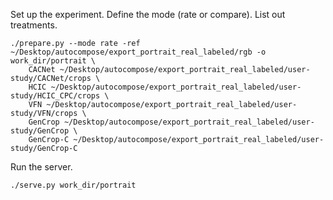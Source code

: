 
Set up the experiment. Define the mode (rate or compare). List out treatments.

```
./prepare.py --mode rate -ref ~/Desktop/autocompose/export_portrait_real_labeled/rgb -o work_dir/portrait \
    CACNet ~/Desktop/autocompose/export_portrait_real_labeled/user-study/CACNet/crops \
    HCIC ~/Desktop/autocompose/export_portrait_real_labeled/user-study/HCIC_CPC/crops \
    VFN ~/Desktop/autocompose/export_portrait_real_labeled/user-study/VFN/crops \
    GenCrop ~/Desktop/autocompose/export_portrait_real_labeled/user-study/GenCrop \
    GenCrop-C ~/Desktop/autocompose/export_portrait_real_labeled/user-study/GenCrop-C
```

Run the server.

```
./serve.py work_dir/portrait
```
